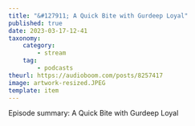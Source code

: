 ```yaml
---
title: "&#127911; A Quick Bite with Gurdeep Loyal"
published: true
date: 2023-03-17-12-41
taxonomy:
    category:
        - stream
    tag:
        - podcasts
theurl: https://audioboom.com/posts/8257417
image: artwork-resized.JPEG
template: item
---
```


Episode summary: A Quick Bite with Gurdeep Loyal
